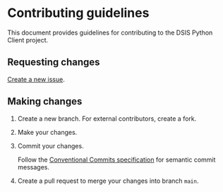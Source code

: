 # Contributing guidelines

This document provides guidelines for contributing to the DSIS Python Client project.

## Requesting changes

[Create a new issue](https://github.com/equinor/dsis-python-client/issues/new/choose).

## Making changes

1. Create a new branch. For external contributors, create a fork.
1. Make your changes.
1. Commit your changes.

    Follow the [Conventional Commits specification](https://www.conventionalcommits.org/en/v1.0.0/) for semantic commit messages.

1. Create a pull request to merge your changes into branch `main`.
